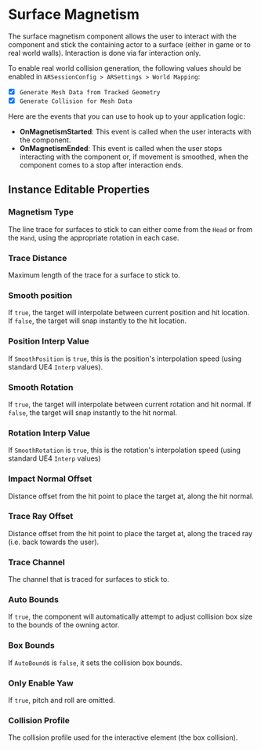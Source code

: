 # Surface Magnetism

The surface magnetism component allows the user to interact with the component and stick the containing actor to a surface (either in game or to real world walls). Interaction is done via far interaction only.

To enable real world collision generation, the following values should be enabled in `ARSessionConfig > ARSettings > World Mapping`:

- [x] `Generate Mesh Data from Tracked Geometry`
- [x] `Generate Collision for Mesh Data`

Here are the events that you can use to hook up to your application logic:

- **OnMagnetismStarted**: This event is called when the user interacts with the component.
- **OnMagnetismEnded**: This event is called when the user stops interacting with the component or, if movement is smoothed, when the component comes to a stop after interaction ends.

## Instance Editable Properties

### Magnetism Type

The line trace for surfaces to stick to can either come from the `Head` or from the `Hand`, using the appropriate rotation in each case.

### Trace Distance

Maximum length of the trace for a surface to stick to.

### Smooth position

If `true`, the target will interpolate between current position and hit location. If `false`, the target will snap instantly to the hit location.

### Position Interp Value

If `SmoothPosition` is `true`, this is the position's interpolation speed (using standard UE4 `Interp` values).

### Smooth Rotation

If `true`, the target will interpolate between current rotation and hit normal. If `false`, the target will snap instantly to the hit normal.

### Rotation Interp Value

If `SmoothRotation` is `true`, this is the rotation's interpolation speed (using standard UE4 `Interp` values)

### Impact Normal Offset

Distance offset from the hit point to place the target at, along the hit normal.

### Trace Ray Offset

Distance offset from the hit point to place the target at, along the traced ray (i.e. back towards the user).

### Trace Channel

The channel that is traced for surfaces to stick to.

### Auto Bounds

If `true`, the component will automatically attempt to adjust collision box size to the bounds of the owning actor.

### Box Bounds

If `AutoBound`s is `false`, it sets the collision box bounds.

### Only Enable Yaw

If `true`, pitch and roll are omitted.

### Collision Profile

The collision profile used for the interactive element (the box collision).
